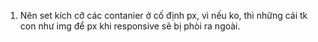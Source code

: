 1. Nên set kích cỡ các contanier ở cố định px, vì nếu ko, thì những cái tk con như img để px khi responsive sẽ bị phòi ra ngoài.